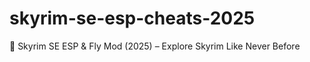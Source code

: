 # skyrim-se-esp-cheats-2025
🏰 Skyrim SE ESP &amp; Fly Mod (2025) – Explore Skyrim Like Never Before
